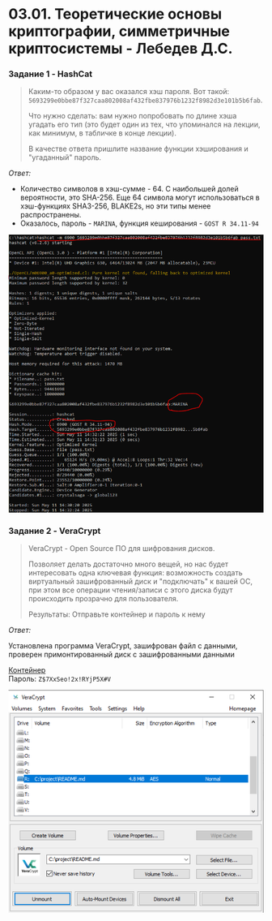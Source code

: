 # 03.01. Теоретические основы криптографии, симметричные криптосистемы - Лебедев Д.С.

### Задание 1 - HashCat
> Каким-то образом у вас оказался хэш пароля. Вот такой: `5693299e0bbe87f327caa802008af432fbe837976b1232f8982d3e101b5b6fab`.
> 
> Что нужно сделать: вам нужно попробовать по длине хэша угадать его тип (это будет один из тех, что упоминался на лекции, как минимум, в табличке в конце лекции).
> 
> В качестве ответа пришлите название функции хэширования и "угаданный" пароль.

*Ответ:* 
- Количество символов в хэш-сумме - 64. C наибольшей долей вероятности, это SHA-256. Еще 64 символа могут использоваться в хэш-функциях SHA3-256, BLAKE2s, но эти типы менее распространены.
- Оказалось, пароль - `MARINA`, функция кеширования - `GOST R 34.11-94`

![](_att/010301-01.png)

### Задание 2 - VeraCrypt
> VeraCrypt - Open Source ПО для шифрования дисков.
> 
> Позволяет делать достаточно много вещей, но нас будет интересовать одна ключевая функция: возможность создать виртуальный зашифрованный диск и "подключать" к вашей ОС, при этом все операции чтения/записи с этого диска будут происходить прозрачно для пользователя.
> 
> Результаты: Отправьте контейнер и пароль к нему

*Ответ:* 

Установлена программа VeraCrypt, зашифрован файл с данными, проверен примонтированный диск с зашифрованными данными

[Контейнер](_att/010301-02-README.md)  
Пароль: `Z$7XxSeo!2x!RYjP5X#V`

![](_att/010301-02.png)